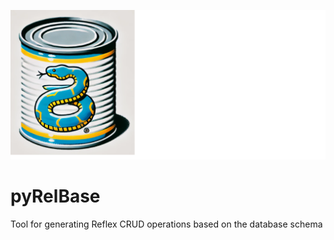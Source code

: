 ![Project Logo](static/logo.png)

# pyRelBase
Tool for generating Reflex CRUD operations based on the database schema
